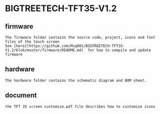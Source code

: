 # BIGTREETECH-TFT35-V1.2
## firmware
    The firmware folder contains the source code, project, icons and font files of the touch screen
    See [here](https://github.com/Msq001/BIGTREETECH-TFT35-V1.2/blob/master/firmware/README.md)  for how to compile and update firmware
    
## hardware
    The hardware folder contains the schematic diagram and BOM sheet.
    
## document
    the TFT 35 screen customize.pdf file describes how to customize icons
